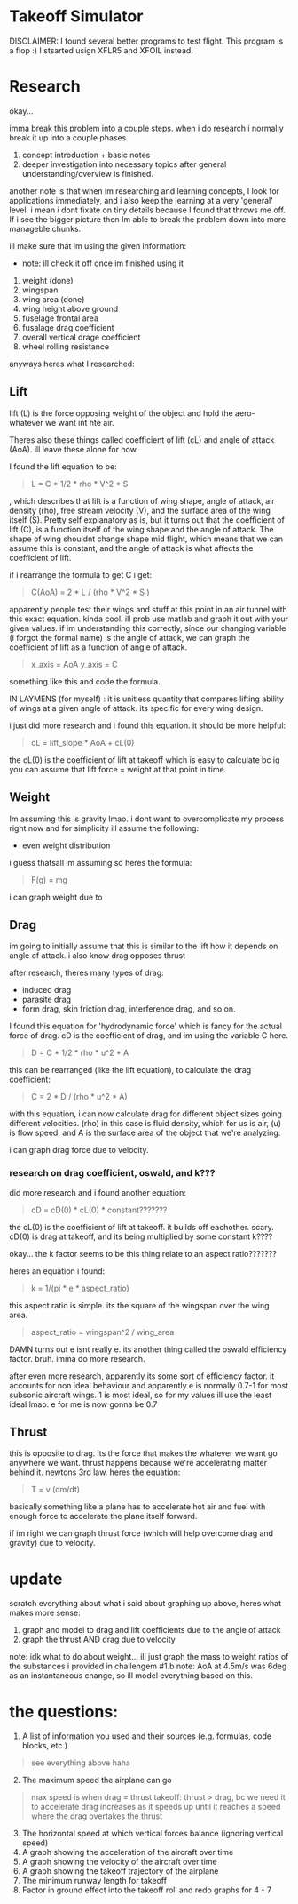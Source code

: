 # Takeoff Simulator

DISCLAIMER: I found several better programs to test flight. This program is a flop :)
I stsarted usign XFLR5 and XFOIL instead.

# Research

okay...

imma break this problem into a couple steps. when i do research i normally break it up into a couple phases.
1.  concept introduction + basic notes
2. deeper investigation into necessary topics after general understanding/overview is finished.

another note is that when im researching and learning concepts, I look for applications immediately, and i also keep the learning at a very 'general' level. i mean i dont fixate on tiny details because I found that throws me off. If i see the bigger picture then Im able to break the problem down into more manageble chunks.

ill make sure that im using the given information:
- note: ill check it off once im finished using it
1. weight (done)
2. wingspan
3. wing area (done)
4. wing height above ground
5. fuselage frontal area
6. fusalage drag coefficient
7. overall vertical drage coefficient
8. wheel rolling resistance

anyways heres what I researched:

## Lift
lift (L) is the force opposing weight of the object and hold the aero-whatever we want int hte air.

Theres also these things called coefficient of lift (cL) and angle of attack (AoA). ill leave these alone for now.

I found the lift equation to be:

> L = C * 1/2 * rho * V^2 * S

, which describes that lift is a function of wing shape, angle of attack, air density (rho), free stream velocity (V), and the surface area of the wing itself (S). Pretty self explanatory as is, but it turns out that the coefficient of lift (C), is a function itself of the wing shape and the angle of attack. The shape of wing shouldnt change shape mid flight, which means that we can assume this is constant, and the angle of attack is what affects the coefficient of lift.

if i rearrange the formula to get C i get:

> C(AoA) = 2 * L / (rho * V^2 * S )

apparently people test their wings and stuff at this point in an air tunnel with this exact equation. kinda cool. ill prob use matlab and graph it out with your given values. if im understanding this correctly, since our changing variable (i forgot the formal name) is the angle of attack, we can graph the coefficient of lift as a function of angle of attack.

> x_axis = AoA
> y_axis = C

something like this and code the formula.

IN LAYMENS (for myself) : it is unitless quantity that compares lifting ability of wings at a given angle of attack. its specific for every wing design.

i just did more research and i found this equation. it should be more helpful:
> cL = lift_slope * AoA + cL(0)

the cL(0) is the coefficient of lift at takeoff which is easy to calculate bc ig you can assume that lift force = weight at that point in time.

## Weight
Im assuming this is gravity lmao. i dont want to overcomplicate my process right now and for simplicity ill assume the following:
- even weight distribution

i guess thatsall im assuming so heres the formula:

> F(g) = mg

i can graph weight due to 

## Drag
im going to initially assume that this is similar to the lift how it depends on angle of attack. i also know drag opposes thrust

after research, theres many types of drag:
- induced drag
- parasite drag
- form drag, skin friction drag, interference drag, and so on.

I found this equation for 'hydrodynamic force' which is fancy for the actual force of drag. cD is the coefficient of drag, and im using the variable C here.

> D = C * 1/2 * rho * u^2 * A

this can be rearranged (like the lift equation), to calculate the drag coefficient:

> C = 2 * D / (rho * u^2 * A)

with this equation, i can now calculate drag for different object sizes going different velocities. (rho) in this case is fluid density, which for us is air, (u) is flow speed, and A is the surface area of the object that we're analyzing.

i can graph drag force due to velocity.

### research on drag coefficient, oswald, and k???
did more research and i found another equation:
> cD = cD(0) * cL(0) * constant???????

the cL(0) is the coefficient of lift at takeoff. it builds off eachother. scary. cD(0) is drag at takeoff, and its being multiplied by some constant k????

okay... the k factor seems to be this thing relate to an aspect ratio???????

heres an equation i found:

> k = 1/(pi * e * aspect_ratio)

this aspect ratio is simple. its the square of the wingspan over the wing area.

> aspect_ratio = wingspan^2 / wing_area

DAMN turns out e isnt really e. its another thing called the oswald efficiency factor. bruh. imma do more research.

after even more research, apparently its some sort of efficiency factor. it accounts for non ideal behaviour and apparently e is normally 0.7-1 for most subsonic aircraft wings. 1 is most ideal, so for my values ill use the least ideal lmao. e for me is now gonna be 0.7

## Thrust
this is opposite to drag. its the force that makes the whatever we want go anywhere we want. thrust happens because we're accelerating matter behind it. newtons 3rd law. heres the equation:

> T = v (dm/dt)

basically something like a plane has to accelerate hot air and fuel with enough force to accelerate the plane itself forward.

if im right we can graph thrust force (which will help overcome drag and gravity) due to velocity.


# update
scratch everything about what i said about graphing up above, heres what makes more sense:

1. graph and model to drag and lift coefficients due to the angle of attack
2. graph the thrust AND drag due to velocity

note: idk what to do about weight... ill just graph the mass to weight ratios of the substances i provided in challengem #1.b
note: AoA at 4.5m/s was 6deg as an instantaneous change, so ill model everything based on this.

# the questions:
1. A list of information you used and their sources (e.g. formulas, code blocks, etc.)

> see everything above haha

2. The maximum speed the airplane can go

> max speed is when drag = thrust
> takeoff: thrust > drag, bc we need it to accelerate
> drag increases as it speeds up until it reaches a speed where the drag overtakes the thrust

3. The horizontal speed at which vertical forces balance (ignoring vertical speed)
4. A graph showing the acceleration of the aircraft over time
5. A graph showing the velocity of the aircraft over time
6. A graph showing the takeoff trajectory of the airplane
7. The minimum runway length for takeoff
8. Factor in ground effect into the takeoff roll and redo graphs for 4 - 7

